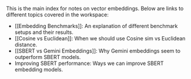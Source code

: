 This is the main index for notes on vector embeddings. Below are links to different topics covered in the workspace:

- [[Embedding Benchmarks]]: An explanation of different benchmark setups and their results.
- [[Cosine vs Euclidean]]: When we should use Cosine sim vs Euclidean distance.
- [[SBERT vs Gemini Embeddings]]: Why Gemini embeddings seem to outperform SBERT models.
- Improving SBERT performance: Ways we can improve SBERT embedding models.